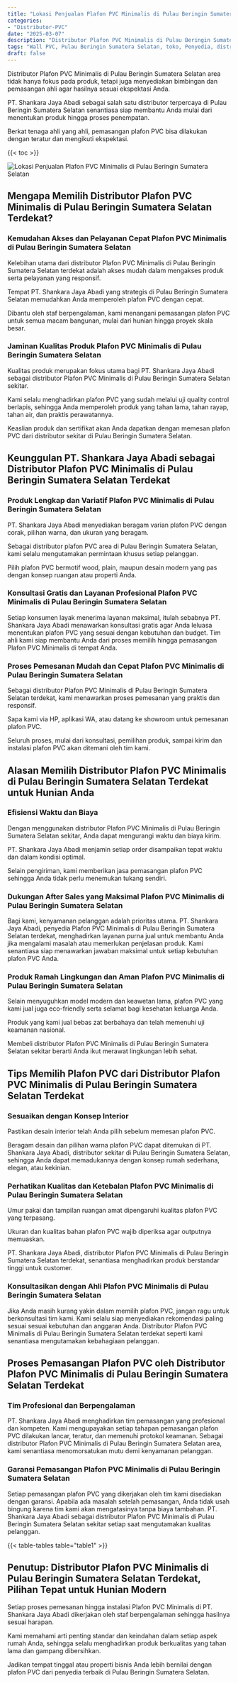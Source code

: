 ```yaml
---
title: "Lokasi Penjualan Plafon PVC Minimalis di Pulau Beringin Sumatera Selatan"
categories: 
- "Distributor-PVC"
date: "2025-03-07"
description: "Distributor Plafon PVC Minimalis di Pulau Beringin Sumatera Selatan untuk tempat tinggal, perkantoran, dan toko. Material terbaik, variasi motif, pilihan warna menarik, beserta jasa penempatan dikerjakan oleh tenaga ahli berpengalaman serta garansi resmi!|Layanan penjualan Plafon PVC Minimalis di Pulau Beringin Sumatera Selatan untuk keperluan hunian, office, atau gerai, beserta material terbaik dan instalasi oleh teknisi berpengalaman dan kepastian resmi.|Pilihan Plafon PVC Minimalis di Pulau Beringin Sumatera Selatan yang terbukti bagi hunian, office, serta ritel, bersama panel berkualitas dan pemasangan ditangani oleh teknisi profesional dan kepastian resmi.|Penjualan Plafon PVC Minimalis di Pulau Beringin Sumatera Selatan untuk tempat tinggal, kantor, serta ritel, dengan produk unggulan dan pemasangan oleh teknisi profesional, lengkap beserta kepastian resmi.}"
tags: "Wall PVC, Pulau Beringin Sumatera Selatan, toko, Penyedia, distributor"
draft: false
---
```


Distributor Plafon PVC Minimalis di Pulau Beringin Sumatera Selatan area tidak hanya fokus pada produk, tetapi juga menyediakan bimbingan dan pemasangan ahli agar hasilnya sesuai ekspektasi Anda.

PT. Shankara Jaya Abadi sebagai salah satu distributor terpercaya di Pulau Beringin Sumatera Selatan senantiasa siap membantu Anda mulai dari menentukan produk hingga proses penempatan.

Berkat tenaga ahli yang ahli, pemasangan plafon PVC bisa dilakukan dengan teratur dan mengikuti ekspektasi.

{{< toc >}}

![Lokasi Penjualan Plafon PVC Minimalis di Pulau Beringin Sumatera Selatan](/images/Distributor-PVC/Lokasi-Penjualan-Plafon-PVC-Minimalis-di-Pulau-Beringin-Sumatera-Selatan.png)


## Mengapa Memilih Distributor Plafon PVC Minimalis di Pulau Beringin Sumatera Selatan Terdekat?

### Kemudahan Akses dan Pelayanan Cepat Plafon PVC Minimalis di Pulau Beringin Sumatera Selatan

Kelebihan utama dari distributor Plafon PVC Minimalis di Pulau Beringin Sumatera Selatan terdekat adalah akses mudah dalam mengakses produk serta pelayanan yang responsif.

Tempat PT. Shankara Jaya Abadi yang strategis di Pulau Beringin Sumatera Selatan memudahkan Anda memperoleh plafon PVC dengan cepat.

Dibantu oleh staf berpengalaman, kami menangani pemasangan plafon PVC untuk semua macam bangunan, mulai dari hunian hingga proyek skala besar.

### Jaminan Kualitas Produk Plafon PVC Minimalis di Pulau Beringin Sumatera Selatan

Kualitas produk merupakan fokus utama bagi PT. Shankara Jaya Abadi sebagai distributor Plafon PVC Minimalis di Pulau Beringin Sumatera Selatan sekitar.

Kami selalu menghadirkan plafon PVC yang sudah melalui uji quality control berlapis, sehingga Anda memperoleh produk yang tahan lama, tahan rayap, tahan air, dan praktis perawatannya.

Keaslian produk dan sertifikat akan Anda dapatkan dengan memesan plafon PVC dari distributor sekitar di Pulau Beringin Sumatera Selatan.

## Keunggulan PT. Shankara Jaya Abadi sebagai Distributor Plafon PVC Minimalis di Pulau Beringin Sumatera Selatan Terdekat

### Produk Lengkap dan Variatif Plafon PVC Minimalis di Pulau Beringin Sumatera Selatan

PT. Shankara Jaya Abadi menyediakan beragam varian plafon PVC dengan corak, pilihan warna, dan ukuran yang beragam.

Sebagai distributor plafon PVC area di Pulau Beringin Sumatera Selatan, kami selalu mengutamakan permintaan khusus setiap pelanggan.

Pilih plafon PVC bermotif wood, plain, maupun desain modern yang pas dengan konsep ruangan atau properti Anda.

### Konsultasi Gratis dan Layanan Profesional Plafon PVC Minimalis di Pulau Beringin Sumatera Selatan

Setiap konsumen layak menerima layanan maksimal, itulah sebabnya PT. Shankara Jaya Abadi menawarkan konsultasi gratis agar Anda leluasa menentukan plafon PVC yang sesuai dengan kebutuhan dan budget. Tim ahli kami siap membantu Anda dari proses memilih hingga pemasangan Plafon PVC Minimalis di tempat Anda.

### Proses Pemesanan Mudah dan Cepat Plafon PVC Minimalis di Pulau Beringin Sumatera Selatan

Sebagai distributor Plafon PVC Minimalis di Pulau Beringin Sumatera Selatan terdekat, kami menawarkan proses pemesanan yang praktis dan responsif.

Sapa kami via HP, aplikasi WA, atau datang ke showroom untuk pemesanan plafon PVC.

Seluruh proses, mulai dari konsultasi, pemilihan produk, sampai kirim dan instalasi plafon PVC akan ditemani oleh tim kami.

## Alasan Memilih Distributor Plafon PVC Minimalis di Pulau Beringin Sumatera Selatan Terdekat untuk Hunian Anda

### Efisiensi Waktu dan Biaya

Dengan menggunakan distributor Plafon PVC Minimalis di Pulau Beringin Sumatera Selatan sekitar, Anda dapat mengurangi waktu dan biaya kirim.

PT. Shankara Jaya Abadi menjamin setiap order disampaikan tepat waktu dan dalam kondisi optimal.

Selain pengiriman, kami memberikan jasa pemasangan plafon PVC sehingga Anda tidak perlu menemukan tukang sendiri.

### Dukungan After Sales yang Maksimal Plafon PVC Minimalis di Pulau Beringin Sumatera Selatan

Bagi kami, kenyamanan pelanggan adalah prioritas utama. PT. Shankara Jaya Abadi, penyedia Plafon PVC Minimalis di Pulau Beringin Sumatera Selatan terdekat, menghadirkan layanan purna jual untuk membantu Anda jika mengalami masalah atau memerlukan penjelasan produk. Kami senantiasa siap menawarkan jawaban maksimal untuk setiap kebutuhan plafon PVC Anda.

### Produk Ramah Lingkungan dan Aman Plafon PVC Minimalis di Pulau Beringin Sumatera Selatan

Selain menyuguhkan model modern dan keawetan lama, plafon PVC yang kami jual juga eco-friendly serta selamat bagi kesehatan keluarga Anda.

Produk yang kami jual bebas zat berbahaya dan telah memenuhi uji keamanan nasional.

Membeli distributor Plafon PVC Minimalis di Pulau Beringin Sumatera Selatan sekitar berarti Anda ikut merawat lingkungan lebih sehat.

## Tips Memilih Plafon PVC dari Distributor Plafon PVC Minimalis di Pulau Beringin Sumatera Selatan Terdekat

### Sesuaikan dengan Konsep Interior

Pastikan desain interior telah Anda pilih sebelum memesan plafon PVC.

Beragam desain dan pilihan warna plafon PVC dapat ditemukan di PT. Shankara Jaya Abadi, distributor sekitar di Pulau Beringin Sumatera Selatan, sehingga Anda dapat memadukannya dengan konsep rumah sederhana, elegan, atau kekinian.

### Perhatikan Kualitas dan Ketebalan Plafon PVC Minimalis di Pulau Beringin Sumatera Selatan

Umur pakai dan tampilan ruangan amat dipengaruhi kualitas plafon PVC yang terpasang.

Ukuran dan kualitas bahan plafon PVC wajib diperiksa agar outputnya memuaskan.

PT. Shankara Jaya Abadi, distributor Plafon PVC Minimalis di Pulau Beringin Sumatera Selatan terdekat, senantiasa menghadirkan produk berstandar tinggi untuk customer.

### Konsultasikan dengan Ahli Plafon PVC Minimalis di Pulau Beringin Sumatera Selatan

Jika Anda masih kurang yakin dalam memilih plafon PVC, jangan ragu untuk berkonsultasi tim kami. Kami selalu siap menyediakan rekomendasi paling sesuai sesuai kebutuhan dan anggaran Anda. Distributor Plafon PVC Minimalis di Pulau Beringin Sumatera Selatan terdekat seperti kami senantiasa mengutamakan kebahagiaan pelanggan.

## Proses Pemasangan Plafon PVC oleh Distributor Plafon PVC Minimalis di Pulau Beringin Sumatera Selatan Terdekat

### Tim Profesional dan Berpengalaman

PT. Shankara Jaya Abadi menghadirkan tim pemasangan yang profesional dan kompeten. Kami mengupayakan setiap tahapan pemasangan plafon PVC dilakukan lancar, teratur, dan memenuhi protokol keamanan. Sebagai distributor Plafon PVC Minimalis di Pulau Beringin Sumatera Selatan area, kami senantiasa menomorsatukan mutu demi kenyamanan pelanggan.

### Garansi Pemasangan Plafon PVC Minimalis di Pulau Beringin Sumatera Selatan

Setiap pemasangan plafon PVC yang dikerjakan oleh tim kami disediakan dengan garansi. Apabila ada masalah setelah pemasangan, Anda tidak usah bingung karena tim kami akan mengatasinya tanpa biaya tambahan. PT. Shankara Jaya Abadi sebagai distributor Plafon PVC Minimalis di Pulau Beringin Sumatera Selatan sekitar setiap saat mengutamakan kualitas pelanggan.

{{< table-tables table="table1" >}}

## Penutup: Distributor Plafon PVC Minimalis di Pulau Beringin Sumatera Selatan Terdekat, Pilihan Tepat untuk Hunian Modern

Setiap proses pemesanan hingga instalasi Plafon PVC Minimalis di PT. Shankara Jaya Abadi dikerjakan oleh staf berpengalaman sehingga hasilnya sesuai harapan.

Kami memahami arti penting standar dan keindahan dalam setiap aspek rumah Anda, sehingga selalu menghadirkan produk berkualitas yang tahan lama dan gampang dibersihkan.

Jadikan tempat tinggal atau properti bisnis Anda lebih bernilai dengan plafon PVC dari penyedia terbaik di Pulau Beringin Sumatera Selatan.